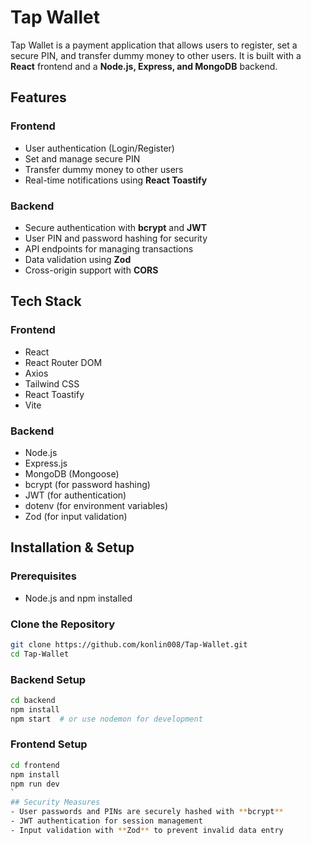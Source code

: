 # Tap Wallet

Tap Wallet is a payment application that allows users to register, set a secure PIN, and transfer dummy money to other users. It is built with a **React** frontend and a **Node.js, Express, and MongoDB** backend.

## Features

### Frontend
- User authentication (Login/Register)
- Set and manage secure PIN
- Transfer dummy money to other users
- Real-time notifications using **React Toastify**


### Backend
- Secure authentication with **bcrypt** and **JWT**
- User PIN and password hashing for security
- API endpoints for managing transactions
- Data validation using **Zod**
- Cross-origin support with **CORS**

## Tech Stack

### Frontend
- React
- React Router DOM
- Axios
- Tailwind CSS
- React Toastify
- Vite

### Backend
- Node.js
- Express.js
- MongoDB (Mongoose)
- bcrypt (for password hashing)
- JWT (for authentication)
- dotenv (for environment variables)
- Zod (for input validation)

## Installation & Setup

### Prerequisites
- Node.js and npm installed


### Clone the Repository
```sh
git clone https://github.com/konlin008/Tap-Wallet.git
cd Tap-Wallet
```

### Backend Setup
```sh
cd backend
npm install
npm start  # or use nodemon for development
```

### Frontend Setup
```sh
cd frontend
npm install
npm run dev
`
## Security Measures
- User passwords and PINs are securely hashed with **bcrypt**
- JWT authentication for session management
- Input validation with **Zod** to prevent invalid data entry
